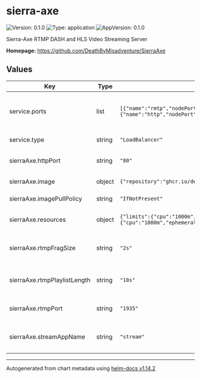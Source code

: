 # sierra-axe

![Version: 0.1.0](https://img.shields.io/badge/Version-0.1.0-informational?style=flat-square) ![Type: application](https://img.shields.io/badge/Type-application-informational?style=flat-square) ![AppVersion: 0.1.0](https://img.shields.io/badge/AppVersion-0.1.0-informational?style=flat-square)

Sierra-Axe RTMP DASH and HLS Video Streaming Server

**Homepage:** <https://github.com/DeathByMisadventure/SierraAxe>

## Values

| Key | Type | Default | Description |
|-----|------|---------|-------------|
| service.ports | list | `[{"name":"rmtp","nodePort":31935,"port":1935,"targetPort":1935},{"name":"http","nodePort":30080,"port":80,"targetPort":80}]` | Service ports including HTTP and RTMP |
| service.type | string | `"LoadBalancer"` | Service type |
| sierraAxe.httpPort | string | `"80"` | HTTP published port |
| sierraAxe.image | object | `{"repository":"ghcr.io/deathbymisadventure/sierraaxe","tag":"latest"}` | Image information |
| sierraAxe.imagePullPolicy | string | `"IfNotPresent"` | Image pull policy |
| sierraAxe.resources | object | `{"limits":{"cpu":"1000m","memory":"1Gi"},"requests":{"cpu":"1000m","ephemeral-storage":"2Gi","memory":"1Gi"}}` | Pod assigned resources |
| sierraAxe.rtmpFragSize | string | `"2s"` | RTMP Tuning: Fragment Size |
| sierraAxe.rtmpPlaylistLength | string | `"10s"` | RTMP Tuning: Playlist Length |
| sierraAxe.rtmpPort | string | `"1935"` | RTMP published port |
| sierraAxe.streamAppName | string | `"stream"` | RTPM stream name to publish |

----------------------------------------------
Autogenerated from chart metadata using [helm-docs v1.14.2](https://github.com/norwoodj/helm-docs/releases/v1.14.2)
